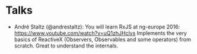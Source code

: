 # Talks
* André Staltz (@andrestaltz): You will learn RxJS at ng-europe 2016: https://www.youtube.com/watch?v=uQ1zhJHclvs
    Implements the very basics of ReactiveX (Observers, Observables and some operators) from scratch. Great to understand the internals.
